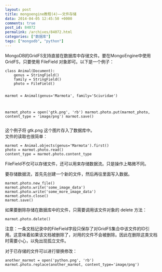 ```yaml
---
layout: post
title: mongoengine教程(4)——文件存储
data: 2014-04-05 12:45:50 +0000
comments: true
post_id: 84072
permalink: /archives/84072.html
categories: ["数据库"]
tags: ["mongodb", "python"]
---
```


<p>MongoDB的GridFS支持直接在数据库中存储文件。要在MongoEngine中使用GridFS，只要使用 FileField 对象即可。以下是一个例子：</p>
<pre><code>class Animal(Document):
    genus = StringField()
    family = StringField()
    photo = FileField()

marmot = Animal(genus='Marmota', family='Sciuridae')

marmot_photo = open('gtk.png', 'rb')
marmot.photo.put(marmot_photo, content_type = 'image/png')
marmot.save()
</code></pre>
<p>这个例子将 gtk.png 这个图片存入了数据库中。<br>
文件的读取也很简单：</p>
<pre><code>marmot = Animal.objects(genus='Marmota').first()
photo = marmot.photo.read()
content_type = marmot.photo.content_type
</code></pre>
<p>FileField不仅可以存储文件，还可以用来存储数据流。只是操作上略微不同。</p>
<p>要存储数据流，首先先创建一个新的文件，然后再往里面写入数据。</p>
<pre><code>marmot.photo.new_file()
marmot.photo.write('some_image_data')
marmot.photo.write('some_more_image_data')
marmot.photo.close()
marmot.save()
</code></pre>
<p>如果要删除存储在数据库中的文件，只需要调用该文件对象的 delete 方法：</p>
<pre><code>marmot.photo.delete()
</code></pre>
<p>注意：一条文档记录中的FileField字段只保存了对GridFS集合中该文件的ID引用。这意味着如果该文档被删除了，对用的文件不会被删除。因此在删除这类文档时需要小心，以免出现孤立文件。</p>
<p>对于已存储的文件可以进行替换修改：</p>
<pre><code>another_marmot = open('python.png', 'rb')
marmot.photo.replace(another_marmot, content_type='image/png')
</code></pre>
